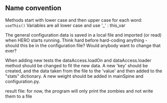 ## Name convention
Methods start with lower case and then upper case for each word: `useThis()`
Variables are all lower case and use '_' : this_var

The general configuration data is saved in a local file and imported (or read) when HERO starts running.
Think hard before hard-coding anything - should this be in the configuration file?
                                         Would anybody want to change that ever?

When adding new tests the dataAccess.loadOn and dataAccess.loader method should be changed to fit the new data.
A new 'key' should be created, and the data taken from the file to the 'value' and then added to the "stats" dictionary.
A new weight should be added in mainSpine and configuration.py.

result file: for now, the program will only print the zombies and not write them to a file

